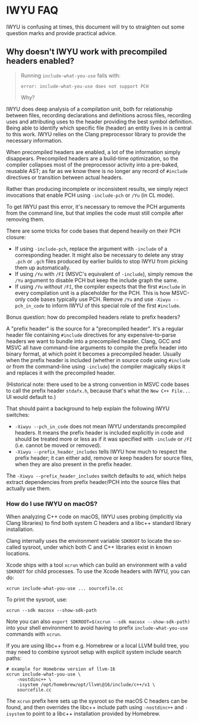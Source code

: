 # IWYU FAQ #

IWYU is confusing at times, this document will try to straighten out some
question marks and provide practical advice.


## Why doesn't IWYU work with precompiled headers enabled? ##

> Running `include-what-you-use` fails with:
>
>     error: include-what-you-use does not support PCH
>
> Why?

IWYU does deep analysis of a compilation unit, both for relationship between
files, recording declarations and definitions across files, recording uses and
attributing uses to the header providing the best symbol definition. Being able
to identify which specific file (header) an entity lives in is central to this
work. IWYU relies on the Clang preprocessor library to provide the necessary
information.

When precompiled headers are enabled, a lot of the information simply
disappears. Precompiled headers are a build-time optimization, so the compiler
collapses most of the preprocessor activity into a pre-baked, reusable AST;
as far as we know there is no longer any record of `#include` directives or
transition between actual headers.

Rather than producing incomplete or inconsistent results, we simply reject
invocations that enable PCH using `-include-pch` or `/Yu` (in CL mode).

To get IWYU past this error, it's necessary to remove the PCH arguments from the
command line, but that implies the code must still compile after removing them.

There are some tricks for code bases that depend heavily on their PCH closure:

* If using `-include-pch`, replace the argument with `-include` of a
  corresponding header. It might also be necessary to delete any stray `.pch` or
  `.gch` files produced by earlier builds to stop IWYU from picking them up
  automatically.
* If using `/Yu` with `/FI` (MSVC's equivalent of `-include`), simply remove the
  `/Yu` argument to disable PCH but keep the include graph the same.
* If using `/Yu` _without_ `/FI`, the compiler expects that the first `#include`
  in every compilation unit is a placeholder for the PCH. This is how MSVC-only
  code bases typically use PCH. Remove `/Yu` and use `-Xiwyu --pch_in_code` to
  inform IWYU of this special role of the first `#include`.

Bonus question: how do precompiled headers relate to prefix headers?

A "prefix header" is the source for a "precompiled header". It's a regular
header file containing `#include` directives for any expensive-to-parse headers
we want to bundle into a precompiled header. Clang, GCC and MSVC all have
command-line arguments to compile the prefix header into binary format, at which
point it becomes a precompiled header. Usually when the prefix header is
included (whether in source code using `#include` or from the command-line using
`-include`) the compiler magically skips it and replaces it with the precompiled
header.

(Historical note: there used to be a strong convention in MSVC code bases to
call the prefix header `stdafx.h`, because that's what the `New C++ File...` UI
would default to.)

That should paint a background to help explain the following IWYU switches:

* `-Xiwyu --pch_in_code` does not mean IWYU understands precompiled headers. It
  means the prefix header is included explicitly in code and should be treated
  more or less as if it was specified with `-include` or `/FI` (i.e. cannot be
  moved or removed).
* `-Xiwyu --prefix_header_includes` tells IWYU how much to respect the prefix
  header; it can either add, remove or keep headers for source files, when they
  are also present in the prefix header.

The `-Xiwyu --prefix_header_includes` switch defaults to `add`, which helps
extract dependencies from prefix header/PCH into the source files that actually
use them.


### How do I use IWYU on macOS? ###

When analyzing C++ code on macOS, IWYU uses probing (implicitly via Clang
libraries) to find both system C headers and a libc++ standard library
installation.

Clang internally uses the environment variable `SDKROOT` to locate the so-called
sysroot, under which both C and C++ libraries exist in known locations.

Xcode ships with a tool `xcrun` which can build an environment with a valid
`SDKROOT` for child processes. To use the Xcode headers with IWYU, you can do:

    xcrun include-what-you-use ... sourcefile.cc

To print the sysroot, use:

    xcrun --sdk macosx --show-sdk-path

Note you can also `export SDKROOT=$(xcrun --sdk macosx --show-sdk-path)` into
your shell environment to avoid having to prefix `include-what-you-use` commands
with `xcrun`.

If you are using libc++ from e.g. Homebrew or a local LLVM build tree, you may
need to combine sysroot setup with explicit system include search paths:

    # example for Homebrew version of llvm-16
    xcrun include-what-you-use \
        -nostdinc++ \
        -isystem /opt/homebrew/opt/llvm\@16/include/c++/v1 \
        sourcefile.cc

The `xcrun` prefix here sets up the sysroot so the macOS C headers can be found,
and then overrides the libc++ include path using `-nostdinc++` and `-isystem` to
point to a libc++ installation provided by Homebrew.
